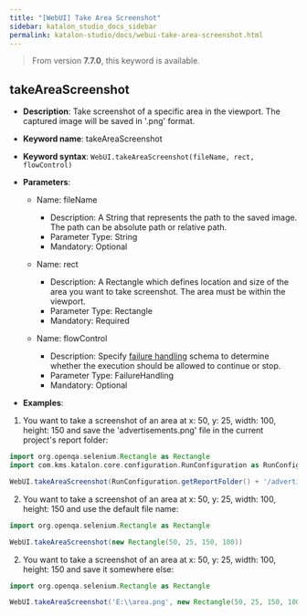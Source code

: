 ```yaml
---
title: "[WebUI] Take Area Screenshot"
sidebar: katalon_studio_docs_sidebar
permalink: katalon-studio/docs/webui-take-area-screenshot.html
---
```


> From version **7.7.0**, this keyword is available.
  
## takeAreaScreenshot  

*  **Description**: Take screenshot of a specific area in the viewport. The captured image will be saved in '.png' format.
*  **Keyword name**: takeAreaScreenshot
*  **Keyword syntax**: `WebUI.takeAreaScreenshot(fileName, rect, flowControl)`
*  **Parameters**:

   * Name: fileName 
     * Description: A String that represents the path to the saved image. The path can be absolute path or relative path.
     * Parameter Type: String
     * Mandatory: Optional
     
   * Name: rect
     * Description: A Rectangle which defines location and size of the area you want to take screenshot. The area must be within the viewport.
     * Parameter Type: Rectangle
     * Mandatory: Required

   * Name: flowControl
     * Description: Specify [failure handling](/x/qAAM) schema to determine whether the execution should be allowed to continue or stop.
     * Parameter Type: FailureHandling
     * Mandatory: Optional

* **Examples**:

1. You want to take a screenshot of an area at x: 50, y: 25, width: 100, height: 150 and save the 'advertisements.png' file in the current project's report folder:

``` groovy
import org.openqa.selenium.Rectangle as Rectangle
import com.kms.katalon.core.configuration.RunConfiguration as RunConfiguration

WebUI.takeAreaScreenshot(RunConfiguration.getReportFolder() + '/advertisements.png', new Rectangle(50, 25, 100, 150))
```

2. You want to take a screenshot of an area at x: 50, y: 25, width: 100, height: 150 and use the default file name:

``` groovy
import org.openqa.selenium.Rectangle as Rectangle

WebUI.takeAreaScreenshot(new Rectangle(50, 25, 150, 100))
```

2. You want to take a screenshot of an area at x: 50, y: 25, width: 100, height: 150 and save it somewhere else:

``` groovy
import org.openqa.selenium.Rectangle as Rectangle

WebUI.takeAreaScreenshot('E:\\area.png', new Rectangle(50, 25, 150, 100))
```
